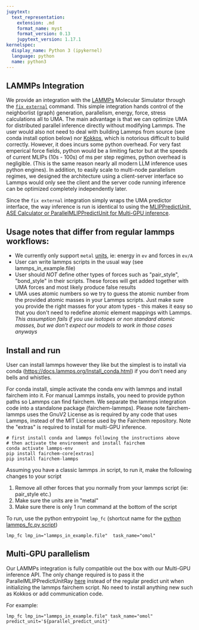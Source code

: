 ```yaml
---
jupytext:
  text_representation:
    extension: .md
    format_name: myst
    format_version: 0.13
    jupytext_version: 1.17.1
kernelspec:
  display_name: Python 3 (ipykernel)
  language: python
  name: python3
---
```


LAMMPs Integration
------------------
We provide an integration with the [LAMMPs](https://www.lammps.org) Molecular Simulator through the [`fix external`](https://docs.lammps.org/fix_external.html) command. This simple integration hands control of the neighborlist (graph) generation, parallelism, energy, force, stress calculations all to UMA. The main advantage is that we can optimize UMA for distributed parallel inference directly without modifying Lammps. The user would also not need to deal with building Lammps from source (see conda install option below) nor [Kokkos](https://docs.lammps.org/Speed_kokkos.html), which is notorious difficult to build correctly. However, it does incurs some python overhead. For very fast emperical force fields, python would be a limiting factor but at the speeds of current MLIPs (10s - 100s) of ms per step regimes, python overhead is negligible. (This is the same reason nearly all modern LLM inference uses python engines). In addition, to easily scale to multi-node parallelism regimes, we designed the architecture using a client-server interface so Lammps would only see the client and the server code running inference can be optimized completely independently later.

Since the `fix external` integration simply wraps the UMA predictor interface, the way inference is run is identical to using the [MLIPPredictUnit, ASE Calculator or ParallelMLIPPredictUnit for Multi-GPU inference](https://fair-chem.github.io/core/common_tasks/ase_calculator.html).

## Usage notes that differ from regular lammps workflows:
* We currently only support `metal` [units](https://docs.lammps.org/units.html), ie: energy in `ev` and forces in `ev/A`
* User can write lammps scripts in the usual way (see lammps_in_example.file)
* User should *NOT* define other types of forces such as "pair_style", "bond_style" in their scripts. These forces will get added together with UMA forces and most likely produce false results
* UMA uses atomic numbers so we try to guess the atomic number from the provided atomic masses in your Lammps scripts. Just make sure you provide the right masses for your atom types - this makes it easy so that you don't need to redefine atomic element mappings with Lammps. *This assumption fails if you use isotopes or non standard atomic masses, but we don't expect our models to work in those cases anyways*

## Install and run
User can install lammps however they like but the simplest is to install via conda (https://docs.lammps.org/Install_conda.html) if you don't need any bells and whistles.

For conda install, simple activate the conda env with lammps and install fairchem into it. For manual Lammps installs, you need to provide python paths so Lammps can find fairchem. We separate the lammps integration code into a standalone package (fairchem-lammps). Please note fairchem-lammps uses the GnuV2 License as is required by any code that uses Lammps, instead of the MIT License used by the Fairchem repository. Note the "extras" is required to install for multi-GPU inference.

```
# first install conda and lammps following the instructions above
# then activate the environment and install fairchem
conda activate lammps-env
pip install fairchem-core[extras]
pip install fairchem-lammps
```

Assuming you have a classic lammps .in script, to run it, make the following changes to your script
1. Remove all other forces that you normally from your lammps script (ie: pair_style etc.)
2. Make sure the units are in "metal"
3. Make sure there is only 1 run command at the bottom of the script

To run, use the python entrypoint `lmp_fc` (shortcut name for the [python lammps_fc.py script](https://github.com/facebookresearch/fairchem/pull/1454))
```
lmp_fc lmp_in="lammps_in_example.file"  task_name="omol"
```

## Multi-GPU parallelism
Our LAMMPs integration is fully compatible out the box with our Multi-GPU inference API. The only change required is to pass it the ParallelMLIPPredictUnitRay [here](https://github.com/facebookresearch/fairchem/blob/main/src/fairchem/lammps/lammps_fc_config.yaml#L20) instead of the regular predict unit when initializing the lammps fairchem script. No need to install anything new such as Kokkos or add communication code.

For example:
```
lmp_fc lmp_in="lammps_in_example.file" task_name="omol" predict_unit='${parallel_predict_unit}'
```
